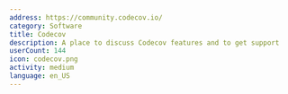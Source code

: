 ```yaml
---
address: https://community.codecov.io/
category: Software
title: Codecov
description: A place to discuss Codecov features and to get support
userCount: 144
icon: codecov.png
activity: medium
language: en_US
---
```

